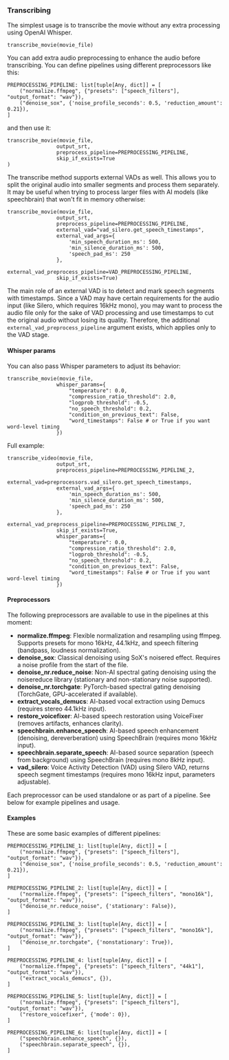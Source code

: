 ### Transcribing

The simplest usage is to transcribe the movie without any extra processing using OpenAI Whisper.

`transcribe_movie(movie_file)`

You can add extra audio preprocessing to enhance the audio before transcribing. You can define pipelines using different preprocessors like this:

```
PREPROCESSING_PIPELINE: list[tuple[Any, dict]] = [
    ("normalize.ffmpeg", {"presets": ["speech_filters"], "output_format": "wav"}),
    ("denoise_sox", {'noise_profile_seconds': 0.5, 'reduction_amount': 0.21}),
]
```

and then use it:

```
transcribe_movie(movie_file, 
                output_srt, 
                preprocess_pipeline=PREPROCESSING_PIPELINE,
                skip_if_exists=True
)
```

The transcribe method supports external VADs as well. This allows you to split the original audio into smaller segments and process them separately. It may be useful when trying to process larger files with AI models (like speechbrain) that won't fit in memory otherwise:

```
transcribe_movie(movie_file, 
                output_srt, 
                preprocess_pipeline=PREPROCESSING_PIPELINE,
                external_vad="vad_silero.get_speech_timestamps",
                external_vad_args={
                    'min_speech_duration_ms': 500,
                    'min_silence_duration_ms': 500,
                    'speech_pad_ms': 250
                },
                external_vad_preprocess_pipeline=VAD_PREPROCESSING_PIPELINE,
                skip_if_exists=True)
```

The main role of an external VAD is to detect and mark speech segments with timestamps. Since a VAD may have certain requirements for the audio input (like Silero, which requires 16kHz mono), you may want to process the audio file only for the sake of VAD processing and use timestamps to cut the original audio without losing its quality. Therefore, the additional `external_vad_preprocess_pipeline` argument exists, which applies only to the VAD stage.

#### Whisper params

You can also pass Whisper parameters to adjust its behavior:

```
transcribe_movie(movie_file, 
                whisper_params={
                    "temperature": 0.0,
                    "compression_ratio_threshold": 2.0,
                    "logprob_threshold": -0.5,
                    "no_speech_threshold": 0.2,
                    "condition_on_previous_text": False,
                    "word_timestamps": False # or True if you want word-level timing
                })
```

Full example:
```
transcribe_video(movie_file, 
                output_srt, 
                preprocess_pipeline=PREPROCESSING_PIPELINE_2,
                external_vad=preprocessors.vad_silero.get_speech_timestamps,
                external_vad_args={
                    'min_speech_duration_ms': 500,
                    'min_silence_duration_ms': 500,
                    'speech_pad_ms': 250
                },
                external_vad_preprocess_pipeline=PREPROCESSING_PIPELINE_7,
                skip_if_exists=True,
                whisper_params={
                    "temperature": 0.0,
                    "compression_ratio_threshold": 2.0,
                    "logprob_threshold": -0.5,
                    "no_speech_threshold": 0.2,
                    "condition_on_previous_text": False,
                    "word_timestamps": False # or True if you want word-level timing
                })
```

#### Preprocessors

The following preprocessors are available to use in the pipelines at this moment:

- **normalize.ffmpeg**: Flexible normalization and resampling using ffmpeg. Supports presets for mono 16kHz, 44.1kHz, and speech filtering (bandpass, loudness normalization).
- **denoise_sox**: Classical denoising using SoX's noisered effect. Requires a noise profile from the start of the file.
- **denoise_nr.reduce_noise**: Non-AI spectral gating denoising using the noisereduce library (stationary and non-stationary noise supported).
- **denoise_nr.torchgate**: PyTorch-based spectral gating denoising (TorchGate, GPU-accelerated if available).
- **extract_vocals_demucs**: AI-based vocal extraction using Demucs (requires stereo 44.1kHz input).
- **restore_voicefixer**: AI-based speech restoration using VoiceFixer (removes artifacts, enhances clarity).
- **speechbrain.enhance_speech**: AI-based speech enhancement (denoising, dereverberation) using SpeechBrain (requires mono 16kHz input).
- **speechbrain.separate_speech**: AI-based source separation (speech from background) using SpeechBrain (requires mono 8kHz input).
- **vad_silero**: Voice Activity Detection (VAD) using Silero VAD, returns speech segment timestamps (requires mono 16kHz input, parameters adjustable).

Each preprocessor can be used standalone or as part of a pipeline. See below for example pipelines and usage.

#### Examples

These are some basic examples of different pipelines:

```
PREPROCESSING_PIPELINE_1: list[tuple[Any, dict]] = [
    ("normalize.ffmpeg", {"presets": ["speech_filters"], "output_format": "wav"}),
    ("denoise_sox", {'noise_profile_seconds': 0.5, 'reduction_amount': 0.21}),
]

PREPROCESSING_PIPELINE_2: list[tuple[Any, dict]] = [
    ("normalize.ffmpeg", {"presets": ["speech_filters", "mono16k"], "output_format": "wav"}),
    ("denoise_nr.reduce_noise", {'stationary': False}),
]

PREPROCESSING_PIPELINE_3: list[tuple[Any, dict]] = [
    ("normalize.ffmpeg", {"presets": ["speech_filters", "mono16k"], "output_format": "wav"}),
    ("denoise_nr.torchgate", {'nonstationary': True}),
]

PREPROCESSING_PIPELINE_4: list[tuple[Any, dict]] = [
    ("normalize.ffmpeg", {"presets": ["speech_filters", "44k1"], "output_format": "wav"}),
    ("extract_vocals_demucs", {}),
]

PREPROCESSING_PIPELINE_5: list[tuple[Any, dict]] = [
    ("normalize.ffmpeg", {"presets": ["speech_filters"], "output_format": "wav"}),
    ("restore_voicefixer", {'mode': 0}),
]

PREPROCESSING_PIPELINE_6: list[tuple[Any, dict]] = [
    ("speechbrain.enhance_speech", {}),
    ("speechbrain.separate_speech", {}),
]
```
